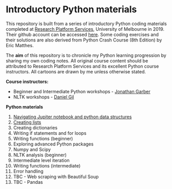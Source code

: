 # Introductory Python materials

This repository is built from a series of introductory Python coding materials completed at [Research Platform Services](https://research.unimelb.edu.au/infrastructure/research-platform-services#training), University of Melbourne in 2019. Their github account can be accessed [here](https://github.com/resbaz). Some coding exercises and their solutions are also derived from Python Crash Course (8th Edition) by Eric Matthes.

The **aim** of this repository is to chronicle my Python learning progression by sharing my own coding notes. All original course content should be attributed to Research Platform Services and its excellent Python course instructors. All cartoons are drawn by me unless otherwise stated.  

**Course instructors:**

+ Beginner and Intermediate Python workshops - [Jonathan Garber](https://twitter.com/geogarber?lang=en)  
+ NLTK workshops - [Daniel Gil](https://twitter.com/danielgil?lang=en)  

**Python materials**  

1. [Navigating Jupiter notebook and python data structures](https://github.com/erikaduan/Python-introductory-materials/blob/master/01NavigatingJupyter.ipynb)  
2. [Creating lists](https://github.com/erikaduan/Python-introductory-materials/blob/master/02CreatingLists.ipynb)  
3. Creating dictionaries  
4. Writing if statements and for loops
5. Writing functions (beginner)
6. Exploring advanced Python packages
7. Numpy and Scipy
8. NLTK analysis (beginner)
9. Intermediate level iteration
10. Writing functions (intermediate)
11. Error handling
12. TBC - Web scraping with Beautiful Soup  
13. TBC - Pandas  